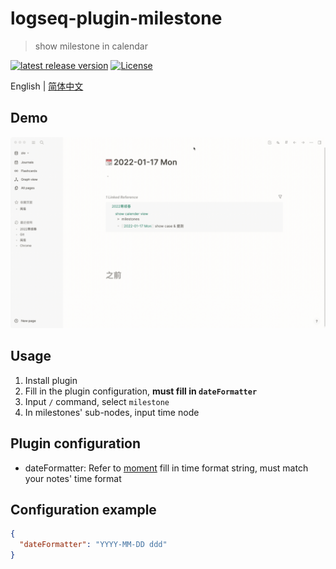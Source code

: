 # logseq-plugin-milestone
> show milestone in calendar

[![latest release version](https://img.shields.io/github/v/release/haydenull/logseq-plugin-milestone)](https://github.com/haydenull/logseq-plugin-milestone/releases)
[![License](https://img.shields.io/github/license/haydenull/logseq-plugin-milestone?color=blue)](https://github.com/haydenull/logseq-plugin-markdown-table/blob/main/LICENSE)

English | [简体中文](./README-zh_CN.md)

## Demo
![demo](./demo.gif)

## Usage
1. Install plugin
2. Fill in the plugin configuration, **must fill in `dateFormatter`**
3. Input `/` command, select `milestone`
4. In milestones' sub-nodes, input time node

## Plugin configuration
- dateFormatter: Refer to [moment](https://momentjs.com/docs/#/displaying/) fill in time format string, must match your notes' time format

## Configuration example
```json
{
  "dateFormatter": "YYYY-MM-DD ddd"
}